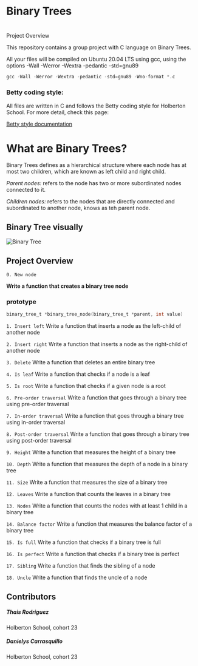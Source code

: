 # Binary Trees

#
Project Overview

This repository contains a group project with C language on Binary Trees. 


All your files will be compiled on Ubuntu 20.04 LTS using gcc, using the options -Wall -Werror -Wextra -pedantic -std=gnu89

```c
gcc -Wall -Werror -Wextra -pedantic -std=gnu89 -Wno-format *.c
```

### Betty coding style:

All files are written in C and follows the Betty coding style for Holberton School. For more detail, check this page:


[Betty style documentation](https://github.com/holbertonschool/Betty/wiki)

# What are Binary Trees?

Binary Trees defines as a hierarchical structure where each node has at most two children, which are known as left child and right child.

*Parent nodes:* refers to the node has two or more subordinated nodes connected to it.

*Children nodes:* refers to the nodes that are directly connected and subordinated to another node, knows as teh parent node. 

## Binary Tree visually

![Binary Tree](https://blogger.googleusercontent.com/img/b/R29vZ2xl/AVvXsEiUiMO7gKGW7TH4iUOfmbAkOID4Mto7R3i198BROpOB5BpQ3syNmfOSEx5czDF3q4dU3tN_yo6BSHpWBBC87Zfie4G8AQ06yx03i_XnSSyNWI26UKsn8mhutSOIo9uhpsGt0uqH1QdY0_99ay593GcrF1-4xdiV57i11HjHjVMkk9cPA6SknBC-rIVKQ4VN/s320/g.jpeg)

## Project Overview

`0. New node`

**Write a function that creates a binary tree node**
### prototype
```c
binary_tree_t *binary_tree_node(binary_tree_t *parent, int value)
```

`1. Insert left`
Write a function that inserts a node as the left-child of another node

`2. Insert right`
Write a function that inserts a node as the right-child of another node

`3. Delete`
Write a function that deletes an entire binary tree

`4. Is leaf`
Write a function that checks if a node is a leaf

`5. Is root`
Write a function that checks if a given node is a root

`6. Pre-order traversal`
Write a function that goes through a binary tree using pre-order traversal

`7. In-order traversal`
Write a function that goes through a binary tree using in-order traversal

`8. Post-order traversal`
Write a function that goes through a binary tree using post-order traversal

`9. Height`
Write a function that measures the height of a binary tree

`10. Depth`
Write a function that measures the depth of a node in a binary tree

`11. Size`
Write a function that measures the size of a binary tree

`12. Leaves`
Write a function that counts the leaves in a binary tree

`13. Nodes`
Write a function that counts the nodes with at least 1 child in a binary tree

`14. Balance factor`
Write a function that measures the balance factor of a binary tree

`15. Is full`
Write a function that checks if a binary tree is full

`16. Is perfect`
Write a function that checks if a binary tree is perfect

`17. Sibling`
Write a function that finds the sibling of a node

`18. Uncle`
Write a function that finds the uncle of a node







## Contributors
##### Thais Rodriguez
Holberton School, cohort 23
##### Danielys Carrasquillo
Holberton School, cohort 23

